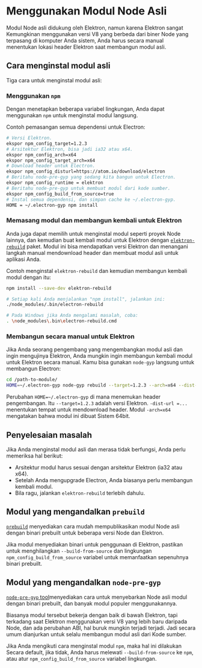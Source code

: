 # Menggunakan Modul Node Asli

Modul Node asli didukung oleh Elektron, namun karena Elektron sangat Kemungkinan menggunakan versi V8 yang berbeda dari biner Node yang terpasang di komputer Anda sistem, Anda harus secara manual menentukan lokasi header Elektron saat membangun modul asli.

## Cara menginstal modul asli

Tiga cara untuk menginstal modul asli:

### Menggunakan `npm`

Dengan menetapkan beberapa variabel lingkungan, Anda dapat menggunakan `npm` untuk menginstal modul langsung.

Contoh pemasangan semua dependensi untuk Electron:

```sh
# Versi Elektron.
ekspor npm_config_target=1.2.3
# Arsitektur Elektron, bisa jadi ia32 atau x64.
ekspor npm_config_arch=x64
ekspor npm_config_target_arch=x64
# Download header untuk Electron.
ekspor npm_config_disturl=https://atom.io/download/electron
# Beritahu node-pre-gyp yang sedang kita bangun untuk Electron.
ekspor npm_config_runtime = elektron
# Beritahu node-pre-gyp untuk membuat modul dari kode sumber.
ekspor npm_config_build_from_source=true
# Instal semua dependensi, dan simpan cache ke ~/.electron-gyp.
HOME = ~/.electron-gyp npm install
```

### Memasang modul dan membangun kembali untuk Elektron

Anda juga dapat memilih untuk menginstal modul seperti proyek Node lainnya, dan kemudian buat kembali modul untuk Elektron dengan [`elektron-rebuild`](https://github.com/paulcbetts/electron-rebuild) paket. Modul ini bisa mendapatkan versi Elektron dan menangani langkah manual mendownload header dan membuat modul asli untuk aplikasi Anda.

Contoh menginstal `elektron-rebuild` dan kemudian membangun kembali modul dengan itu:

```sh
npm install --save-dev elektron-rebuild

# Setiap kali Anda menjalankan "npm install", jalankan ini:
./node_modules/.bin/electron-rebuild

# Pada Windows jika Anda mengalami masalah, coba:
. \node_modules\.bin\electron-rebuild.cmd
```

### Membangun secara manual untuk Elektron

Jika Anda seorang pengembang yang mengembangkan modul asli dan ingin mengujinya Elektron, Anda mungkin ingin membangun kembali modul untuk Elektron secara manual. Kamu bisa gunakan `node-gyp` langsung untuk membangun Electron:

```sh
cd /path-to-module/
HOME=~/.electron-gyp node-gyp rebuild --target=1.2.3 --arch=x64 --dist-url=https://atom.io/download/electron
```

Perubahan `HOME=~/.electron-gyp` di mana menemukan header pengembangan. Itu `--target=1.2.3` adalah versi Elektron. `-dist-url =...` menentukan tempat untuk mendownload header. Modul `-arch=x64` mengatakan bahwa modul ini dibuat Sistem 64bit.

## Penyelesaian masalah

Jika Anda menginstal modul asli dan merasa tidak berfungsi, Anda perlu memeriksa hal berikut:

* Arsitektur modul harus sesuai dengan arsitektur Elektron (ia32 atau x64).
* Setelah Anda mengupgrade Electron, Anda biasanya perlu membangun kembali modul.
* Bila ragu, jalankan `elektron-rebuild` terlebih dahulu.

## Modul yang mengandalkan `prebuild`

[`prebuild`](https://github.com/mafintosh/prebuild) menyediakan cara mudah mempublikasikan modul Node asli dengan binari prebuilt untuk beberapa versi Node dan Elektron.

Jika modul menyediakan binari untuk penggunaan di Elektron, pastikan untuk menghilangkan `--build-from-source` dan lingkungan `npm_config_build_from_source` variabel untuk memanfaatkan sepenuhnya binari prebuilt.

## Modul yang mengandalkan `node-pre-gyp`

[`node-pre-gyp` tool](https://github.com/mapbox/node-pre-gyp)menyediakan cara untuk menyebarkan Node asli modul dengan binari prebuilt, dan banyak modul populer menggunakannya.

Biasanya modul tersebut bekerja dengan baik di bawah Elektron, tapi terkadang saat Elektron menggunakan versi V8 yang lebih baru daripada Node, dan ada perubahan ABI, hal buruk mungkin terjadi terjadi. Jadi secara umum dianjurkan untuk selalu membangun modul asli dari Kode sumber.

Jika Anda mengikuti cara menginstal modul `npm`, maka hal ini dilakukan Secara default, jika tidak, Anda harus melewati `--build-from-source` ke `npm`, atau atur `npm_config_build_from_source` variabel lingkungan.